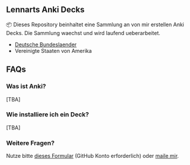 ## Lennarts Anki Decks

:package: Dieses Repository beinhaltet eine Sammlung an von mir erstellen Anki Decks. Die Sammlung waechst und wird laufend ueberarbeitet.

- [Deutsche Bundeslaender](https://github.com/loelschlaeger/ankidecks/tree/master/Bundesl%C3%A4nder)
- Vereinigte Staaten von Amerika

## FAQs

### Was ist Anki?

[TBA]

### Wie installiere ich ein Deck?

[TBA]

### Weitere Fragen?

Nutze bitte [dieses Formular](https://github.com/loelschlaeger/ankidecks/issues/new?assignees=&labels=Frage&template=question.md) (GitHub Konto erforderlich) oder [maile mir](mailto:oelschlaeger.lennart@gmail.com?subject=Anki%20Decks). 